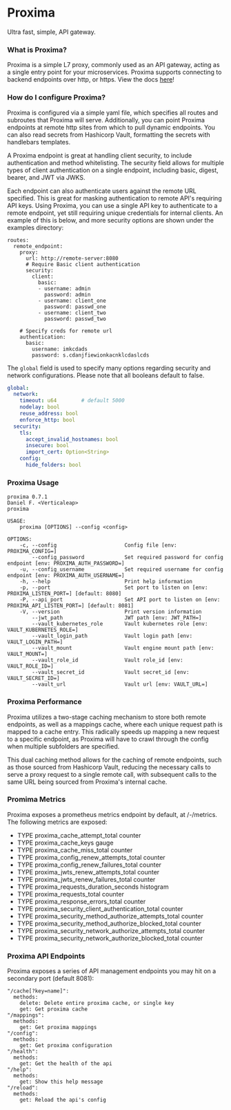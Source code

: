 # Proxima

Ultra fast, simple, API gateway.

### What is Proxima?

Proxima is a simple L7 proxy, commonly used as an API gateway, acting as a single entry point for your microservices. Proxima supports connecting to backend endpoints over http, or https. View the docs [here](https://findelabs.github.io/proxima/installation.html)!

### How do I configure Proxima?

Proxima is configured via a simple yaml file, which specifies all routes and subroutes that Proxima will serve. Additionally, you can point Proxima endpoints at remote http sites from which to pull dynamic endpoints. You can also read secrets from Hashicorp Vault, formatting the secrets with handlebars templates.

A Proxima endpoint is great at handling client security, to include authentication and method whitelisting. The security field allows for multiple types of client authentication on a single endpoint, including basic, digest, bearer, and JWT via JWKS.

Each endpoint can also authenticate users against the remote URL specified. This is great for masking authentication to remote API's requiring API keys. Using Proxima, you can use a single API key to authenticate to a remote endpoint, yet still requiring unique credentials for internal clients. An example of this is below, and more security options are shown under the examples directory:

```
routes:
  remote_endpoint:
    proxy:
      url: http://remote-server:8080
      # Require Basic client authentication
      security:
        client:
          basic:
          - username: admin
            password: admin
          - username: client_one
            password: passwd_one
          - username: client_two
            password: passwd_two
  
    # Specify creds for remote url
    authentication:
      basic:
        username: imkcdads
        password: s.cdanjfiewionkacnklcdaslcds
```

The `global` field is used to specify many options regarding security and network configurations. Please note that all booleans default to false.

```yaml
global:
  network:
    timeout: u64        # default 5000
    nodelay: bool
    reuse_address: bool
    enforce_http: bool
  security:
    tls:
      accept_invalid_hostnames: bool
      insecure: bool
      import_cert: Option<String>
    config:
      hide_folders: bool
```


### Proxima Usage
```
proxima 0.7.1
Daniel F. <Verticaleap>
proxima

USAGE:
    proxima [OPTIONS] --config <config>

OPTIONS:
    -c, --config                      Config file [env: PROXIMA_CONFIG=] 
        --config_password             Set required password for config endpoint [env: PROXIMA_AUTH_PASSWORD=]
    -u, --config_username             Set required username for config endpoint [env: PROXIMA_AUTH_USERNAME=]
    -h, --help                        Print help information
    -p, --port                        Set port to listen on [env: PROXIMA_LISTEN_PORT=] [default: 8080]
    -P, --api_port                    Set API port to listen on [env: PROXIMA_API_LISTEN_PORT=] [default: 8081]
    -V, --version                     Print version information
        --jwt_path                    JWT path [env: JWT_PATH=]
        --vault_kubernetes_role       Vault kubernetes role [env: VAULT_KUBERNETES_ROLE=]
        --vault_login_path            Vault login path [env: VAULT_LOGIN_PATH=]
        --vault_mount                 Vault engine mount path [env: VAULT_MOUNT=]
        --vault_role_id               Vault role_id [env: VAULT_ROLE_ID=]
        --vault_secret_id             Vault secret_id [env: VAULT_SECRET_ID=]
        --vault_url                   Vault url [env: VAULT_URL=]
```

### Proxima Performance

Proxima utilizes a two-stage caching mechanism to store both remote endpoints, as well as a mappings cache, where each unique request path is mapped to a cache entry. This radically speeds up mapping a new request to a specific endpoint, as Proxima will have to crawl through the config when multiple subfolders are specified. 

This dual caching method allows for the caching of remote endpoints, such as those sourced from Hashicorp Vault, reducing the necessary calls to serve a proxy request to a single remote call, with subsequent calls to the same URL being sourced from Proxima's internal cache. 

### Promima Metrics

Proxima exposes a prometheus metrics endpoint by default, at /-/metrics. The following metrics are exposed:

- TYPE proxima_cache_attempt_total counter  
- TYPE proxima_cache_keys gauge  
- TYPE proxima_cache_miss_total counter  
- TYPE proxima_config_renew_attempts_total counter  
- TYPE proxima_config_renew_failures_total counter  
- TYPE proxima_jwts_renew_attempts_total counter  
- TYPE proxima_jwts_renew_failures_total counter  
- TYPE proxima_requests_duration_seconds histogram  
- TYPE proxima_requests_total counter  
- TYPE proxima_response_errors_total counter  
- TYPE proxima_security_client_authentication_total counter  
- TYPE proxima_security_method_authorize_attempts_total counter  
- TYPE proxima_security_method_authorize_blocked_total counter  
- TYPE proxima_security_network_authorize_attempts_total counter
- TYPE proxima_security_network_authorize_blocked_total counter


### Proxima API Endpoints

Proxima exposes a series of API management endpoints you may hit on a secondary port (default 8081):

```
"/cache[?key=name]":
  methods:
    delete: Delete entire proxima cache, or single key
    get: Get proxima cache
"/mappings":
  methods:
    get: Get proxima mappings
"/config":
  methods:
    get: Get proxima configuration
"/health":
  methods:
    get: Get the health of the api
"/help":
  methods:
    get: Show this help message
"/reload":
  methods:
    get: Reload the api's config
```
